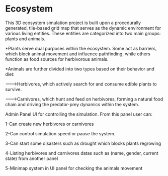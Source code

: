 # Ecosystem
This 3D ecosystem simulation project is built upon a procedurally generated, tile-based grid map that serves as the dynamic environment for various living entities. These entities are categorized into two main groups: plants and animals.

*Plants serve dual purposes within the ecosystem. Some act as barriers, which block animal movement and influence pathfinding, while others function as food sources for herbivorous animals.

*Animals are further divided into two types based on their behavior and diet:

--->Herbivores, which actively search for and consume edible plants to survive.

--->Carnivores, which hunt and feed on herbivores, forming a natural food chain and driving the predator-prey dynamics within the system.

Admin Panel UI for controlling the simulation.
From this panel user can:

1-Can create new herbivores or carnivores

2-Can control simulation speed or pause the system.

3-Can start some disasters such as drought which blocks plants regrowing

4-Listing herbivores and carnivores datas such as (name, gender, current state) from another panel

5-Minimap system in UI panel for checking the animals movement
